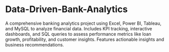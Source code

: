 # Data-Driven-Bank-Analytics
A comprehensive banking analytics project using Excel, Power BI, Tableau, and MySQL to analyze financial data. Includes KPI tracking, interactive dashboards, and SQL queries to assess performance metrics like loan growth, profitability, and customer insights. Features actionable insights and business recommendations.
